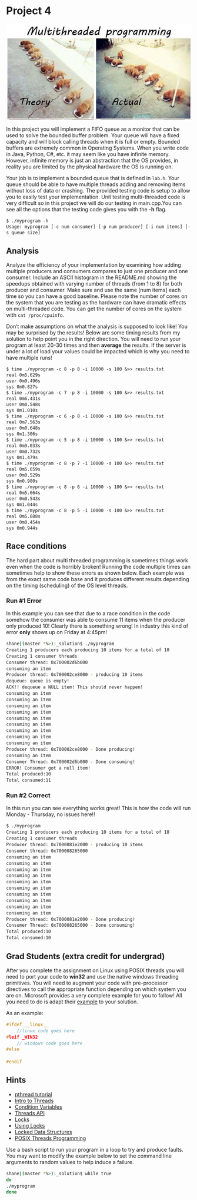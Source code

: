 # Project 4

![project meme](meme.jpg)

In this project you will implement a FIFO queue as a monitor that can be used to
solve the bounded buffer problem. Your queue will have a fixed capacity and will
block calling threads when it is full or empty. Bounded buffers are extremely
common in Operating Systems. When you write code in Java, Python, C#, etc. it
may seem like you have infinite memory. However, infinite memory is just an
abstraction that the OS provides, in reality you are limited by the physical
hardware the OS is running on.

Your job is to implement a bounded queue that is defined in `lab.h`. Your queue
should be able to have multiple threads adding and removing items without loss
of data or crashing. The provided testing code is setup to allow you to easily
test your implementation. Unit testing multi-threaded code is very difficult so
in this project we will do our testing in main.cpp.You can see all the options
that the testing code gives you with the **-h** flag.

```text
$ ./myprogram -h
Usage: myprogram [-c num consumer] [-p num producer] [-i num items] [-s queue size]
```

## Analysis

Analyze the efficiency of your implementation by examining how adding multiple
producers and consumers compares to just one producer and one consumer. Include
an ASCII histogram in the README.md showing the speedups obtained with varying
number of threads (from 1 to 8) for both producer and consumer. Make sure and
use the same [num items] each time so you can have a good baseline. Please note
the number of cores on the system that you are testing as the hardware can have
dramatic effects on multi-threaded code. You can get the number of cores on the
system with `cat /proc/cpuinfo`.

Don’t make assumptions on what the analysis is supposed to look like! You may be
surprised by the results! Below are some timing results from my solution to help
point you in the right direction. You will need to run your program at least
20-30 times and then **average** the results. If the server is under a lot of
load your values could be impacted which is why you need to have multiple runs!

```text
$ time ./myprogram -c 8 -p 8 -i 10000 -s 100 &>> results.txt
real 0m5.629s
user 0m0.496s
sys 0m0.827s
$ time ./myprogram -c 7 -p 8 -i 10000 -s 100 &>> results.txt
real 0m6.431s
user 0m0.548s
sys 0m1.010s
$ time ./myprogram -c 6 -p 8 -i 10000 -s 100 &>> results.txt
real 0m7.563s
user 0m0.648s
sys 0m1.306s
$ time ./myprogram -c 5 -p 8 -i 10000 -s 100 &>> results.txt
real 0m9.033s
user 0m0.732s
sys 0m1.479s
$ time ./myprogram -c 8 -p 7 -i 10000 -s 100 &>> results.txt
real 0m5.659s
user 0m0.529s
sys 0m0.980s
$ time ./myprogram -c 8 -p 6 -i 10000 -s 100 &>> results.txt
real 0m5.664s
user 0m0.543s
sys 0m1.044s
$ time ./myprogram -c 8 -p 5 -i 10000 -s 100 &>> results.txt
real 0m5.688s
user 0m0.454s
sys 0m0.944s
```

## Race conditions

The hard part about multi threaded programming is sometimes things work even
when the code is horribly broken! Running the code multiple times can sometimes
help to show these errors as shown below. Each example was from the exact same
code base and it produces different results depending on the timing (scheduling)
of the OS level threads.

### Run #1 Error

In this example you can see that due to a race condition in the code somehow the
consumer was able to consume 11 items when the producer only produced 10!
Clearly there is something wrong! In industry this kind of error **only** shows
up on Friday at 4:45pm!

```bash
shane|(master *%>):_solution$ ./myprogram
Creating 1 producers each producing 10 items for a total of 10
Creating 1 consumer threads
Consumer thread: 0x700002d6b000
consuming an item
Producer thread: 0x700002ce8000 - producing 10 items
dequeue: queue is empty!
ACK!! dequeue a NULL item! This should never happen!
consuming an item
consuming an item
consuming an item
consuming an item
consuming an item
consuming an item
consuming an item
consuming an item
consuming an item
Producer thread: 0x700002ce8000 - Done producing!
consuming an item
Consumer Thread: 0x700002d6b000 - Done consuming!
ERROR! Consumer got a null item!
Total produced:10
Total consumed:11
```

### Run #2 Correct

In this run you can see everything works great! This is how the code will run
Monday - Thursday, no issues here!!

```bash
$ ./myprogram
Creating 1 producers each producing 10 items for a total of 10
Creating 1 consumer threads
Producer thread: 0x7000081e2000 - producing 10 items
Consumer thread: 0x700008265000
consuming an item
consuming an item
consuming an item
consuming an item
consuming an item
consuming an item
consuming an item
consuming an item
consuming an item
consuming an item
Producer thread: 0x7000081e2000 - Done producing!
Consumer Thread: 0x700008265000 - Done consuming!
Total produced:10
Total consumed:10
```

## Grad Students (extra credit for undergrad)

After you complete the assignment on Linux using POSIX threads you will need to
port your code to **win32** and use the native windows threading primitives. You
will need to augment your code with pre-processor directives to call the
appropriate function depending on which system you are on. Microsoft provides a
very complete example for you to follow! All you need to do is adapt their
[example](https://docs.microsoft.com/en-us/windows/win32/sync/using-condition-variables)
to your solution.

As an example:

```C
#ifdef __linux__
    //linux code goes here
#leif _WIN32
    // windows code goes here
#else

#endif
```

## Hints

- [pthread tutorial](https://computing.llnl.gov/tutorials/pthreads/)
- [Intro to Threads](http://pages.cs.wisc.edu/~remzi/OSTEP/threads-intro.pdf)
- [Condition Variables](http://pages.cs.wisc.edu/~remzi/OSTEP/threads-cv.pdf)
- [Threads API](http://pages.cs.wisc.edu/~remzi/OSTEP/threads-api.pdf)
- [Locks](http://pages.cs.wisc.edu/~remzi/OSTEP/threads-locks.pdf)
- [Using Locks](http://pages.cs.wisc.edu/~remzi/OSTEP/threads-locks-usage.pdf)
- [Locked Data Structures](https://pages.cs.wisc.edu/~remzi/OSTEP/threads-locks-usage.pdf)
- [POSIX Threads Programming](https://hpc-tutorials.llnl.gov/posix/)

Use a bash script to run your program in a loop to try and produce faults. You
may want to modify the example below to set the command line arguments to random
values to help induce a failure.

```bash
shane|(master *%>):_solution$ while true
do
./myprogram
done
```
